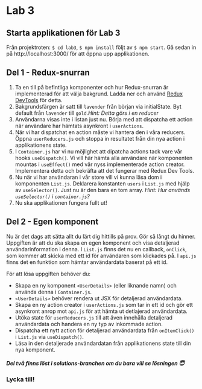# Lab 3

## Starta applikationen för Lab 3

Från projektroten: `$ cd lab3`, `$ npm install` följt av `$ npm start`. Gå sedan in på http://localhost:3000/ för att öppna upp applikationen.

## Del 1 - Redux-snurran

1. Ta en till på befintliga komponenter och hur Redux-snurran är implementerad för att välja bakgrund. Ladda ner och använd [Redux DevTools](https://chrome.google.com/webstore/detail/redux-devtools/lmhkpmbekcpmknklioeibfkpmmfibljd) för detta.
2. Bakgrundsfärgen är satt till `lavender` från början via initialState. Byt default från `lavender` till `gold`._Hint: Detta görs i en reducer_
3. Användarna visas inte i listan just nu. Börja med att dispatcha ett action när användare har hämtats asynkront i `userActions`.
4. När vi har dispatchat en action måste vi hantera den i våra reducers. Öppna `userReducers.js` och stoppa in resultatet från din nya action i applikationens state.
5. I `Container.js` har vi nu möjlighet att dipatcha actions tack vare vår hooks `useDispatch()`. Vi vill här hämta alla användare när komponenten mountas i `useEffect()` med vår nyss implementerade action creator. Implementera detta och bekräfta att det fungerar med Redux Dev Tools.
6. Nu när vi har användaran i vår store vill vi kunna läsa dom i komponenten `List.js`. Deklarera konstanten `users` i `List.js` med hjälp av `useSelector()`. Just nu är den bara en tom array. _Hint: Hur används `useSelector()` i `container.js`?_
7. Nu ska applikationen fungera fullt ut!

## Del 2 - Egen komponent

Nu är det dags att sätta allt du lärt dig hittills på prov. Gör så långt du hinner. Uppgiften är att du ska skapa en egen komponent och visa detaljerad användarinformation i denna. I `List.js` finns det nu en callback, `onClick`, som kommer att skicka med ett id för användaren som klickades på. I `api.js` finns det en funktion som hämtar användardata baserat på ett id.

För att lösa uppgiften behöver du:

- Skapa en ny komponent `<UserDetails>` (eller liknande namn) och använda denna i `Container.js`.
- `<UserDetails>` behöver rendera ut JSX för detaljerad användardata.
- Skapa en ny action creator i `userActions.js` som tar in ett id och gör ett asynkront anrop mot `api.js` för att hämta ut detlajerad användardata.
- Utöka state för `userReducers.js` till att även innehålla detaljerad användardata och handera en ny typ av inkommade action.
- Dispatcha ett nytt action för detaljerad användardata från `onItemClick()` i `List.js` via `useDispatch()`.
- Läsa in den detaljerade användardatan från applikationens state till din nya komponent.

##### _Del två finns löst i solutions-branchen om du bara vill se lösningen_ 😇

### Lycka till!
